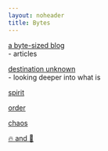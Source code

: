 ```yaml
---
layout: noheader
title: Bytes
---
```


[a byte-sized blog](./bytes.html)<br> - articles

[destination unknown](./journal.html) <br> - looking deeper into what is

[spirit](./spiritdir.html)

[order](./a_order.html)

[chaos](./chaos.html)

[🔥 and 🌊](./stuff.html)

<br><br><br><br><br><br>
